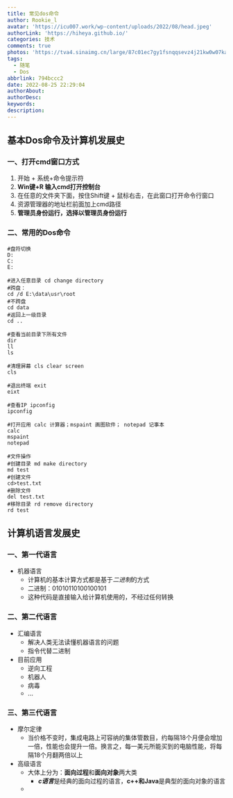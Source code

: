 ```yaml
---
title: 常见dos命令
author: Rookie_l
avatar: 'https://icu007.work/wp-content/uploads/2022/08/head.jpeg'
authorLink: 'https://hiheya.github.io/'
categories: 技术
comments: true
photos: 'https://tva4.sinaimg.cn/large/87c01ec7gy1fsnqqsevz4j21kw0w07ka.jpg'
tags:
  - 随笔
  - Dos
abbrlink: 794bccc2
date: 2022-08-25 22:29:04
authorAbout:
authorDesc:
keywords:
description:
---
```


## 基本Dos命令及计算机发展史

### 一、打开cmd窗口方式

1. 开始 + 系统+命令提示符
2. **Win键+R 输入cmd打开控制台**
3. 在任意的文件夹下面，按住Shift键 + 鼠标右击，在此窗口打开命令行窗口
4. 资源管理器的地址栏前面加上cmd路径
5. **管理员身份运行，选择以管理员身份运行**

### 二、常用的Dos命令

```shell
#盘符切换
D:
C:
E:

#进入任意目录 cd change directory
#跨盘：
cd /d E:\data\usr\root
#不跨盘
cd data
#返回上一级目录
cd ..

#查看当前目录下所有文件
dir 
ll
ls

#清理屏幕 cls clear screen
cls

#退出终端 exit
eixt

#查看IP ipconfig
ipconfig

#打开应用 calc 计算器；mspaint 画图软件； notepad 记事本
calc 
mspaint
notepad

#文件操作
#创建目录 md make directory
md test
#创建文件
cd>test.txt
#删除文件
del test.txt
#移除目录 rd remove directory
rd test

```

## 计算机语言发展史

### 一、第一代语言

- 机器语言
  - 计算机的基本计算方式都是基于*二进制*的方式
  - 二进制：01010110100100101
  - 这种代码是直接输入给计算机使用的，不经过任何转换

### 二、第二代语言

- 汇编语言
  - 解决人类无法读懂机器语言的问题
  - 指令代替二进制
- 目前应用
  - 逆向工程
  - 机器人
  - 病毒
  - ...

### 三、第三代语言

- 摩尔定律
  - 当价格不变时，集成电路上可容纳的集体管数目，约每隔18个月便会增加一倍，性能也会提升一倍。换言之，每一美元所能买到的电脑性能，将每隔18个月翻两倍以上
- 高级语言
  - 大体上分为：**面向过程**和**面向对象**两大类
    - ***c语言***是经典的面向过程的语言，**c++和Java**是典型的面向对象的语言
  - 
